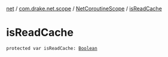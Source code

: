 [net](../../index.md) / [com.drake.net.scope](../index.md) / [NetCoroutineScope](index.md) / [isReadCache](./is-read-cache.md)

# isReadCache

`protected var isReadCache: `[`Boolean`](https://kotlinlang.org/api/latest/jvm/stdlib/kotlin/-boolean/index.html)